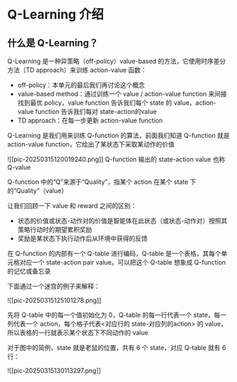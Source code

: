 # Q-Learning 介绍

## 什么是 Q-Learning？

Q-Learning 是一种异策略（off-policy）value-based 的方法，它使用时序差分方法（TD approach）来训练 action-value 函数：
- off-policy：本单元的最后我们再讨论这个概念
- value-based method：通过训练一个 value / action-value function 来间接找到最优 policy，value function 告诉我们每个 state 的 value，action-value function 告诉我们每对 state-action的value
- TD approach：在每一步更新 action-value function

Q-Learning 是我们用来训练 Q-function 的算法，前面我们知道 Q-function 就是 action-value function，它给出了某状态下采取某动作的价值

![[pic-20250315120019240.png]]
Q-function 输出的 state-action value 也称 Q-value

Q-function 中的“Q”来源于“Quality”，指某个 action 在某个 state 下的“Quality”（value）

让我们回顾一下 value 和 reward 之间的区别：

- 状态的价值或状态-动作对的价值是智能体在此状态（或状态-动作对）按照其策略行动时的期望累积奖励
- 奖励是某状态下执行动作后从环境中获得的反馈

在 Q-function 的内部有一个 Q-table 进行编码，Q-table 是一个表格，其每个单元格对应一个 state-action pair value。可以把这个 Q-table 想象成 Q-function 的记忆或备忘录

下面通过一个迷宫的例子来解释：

![[pic-20250315125101278.png]]

先将 Q-table 中的每一个值初始化为 0，Q-table 的每一行代表一个 state，每一列代表一个 action，每个格子代表<对应行的 state-对应列的action> 的 value，所以表格的一行就表示某个状态下不同动作的 value

对于图中的简例，state 就是老鼠的位置，共有 6 个 state，对应 Q-table 就有 6 行：

![[pic-20250315130113297.png]]

